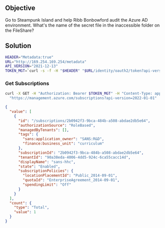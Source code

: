## Objective
Go to Steampunk Island and help Ribb Bonbowford audit the Azure AD environment. What's the name of the secret file in the inaccessible folder on the FileShare?

## Solution

```bash
HEADER="Metadata:true"
URL="http://169.254.169.254/metadata"
API_VERSION="2021-12-13"
TOKEN_MGT=`curl -s -f -H "$HEADER" "$URL/identity/oauth2/token?api-version=$API_VERSION&resource=https://management.azure.com/" | jq -r '.access_token'`
```

### Get Subscriptions

```bash
curl -X GET -H "Authorization: Bearer $TOKEN_MGT" -H "Content-Type: application/json" -H "Cache-Control: no-cache" \
  "https://management.azure.com/subscriptions?api-version=2022-01-01"
```
```json
{
  "value": [
    {
      "id": "/subscriptions/2b0942f3-9bca-484b-a508-abdae2db5e64",
      "authorizationSource": "RoleBased",
      "managedByTenants": [],
      "tags": {
        "sans:application_owner": "SANS:R&D",
        "finance:business_unit": "curriculum"
      },
      "subscriptionId": "2b0942f3-9bca-484b-a508-abdae2db5e64",
      "tenantId": "90a38eda-4006-4dd5-924c-6ca55cacc14d",
      "displayName": "sans-hhc",
      "state": "Enabled",
      "subscriptionPolicies": {
        "locationPlacementId": "Public_2014-09-01",
        "quotaId": "EnterpriseAgreement_2014-09-01",
        "spendingLimit": "Off"
      }
    }
  ],
  "count": {
    "type": "Total",
    "value": 1
  }
}

```
